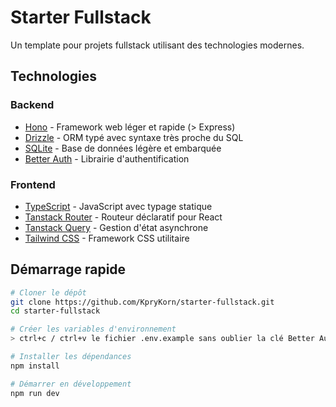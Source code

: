 # Starter Fullstack

Un template pour projets fullstack utilisant des technologies modernes.

## Technologies

### Backend

- [Hono](https://hono.dev) - Framework web léger et rapide (> Express)
- [Drizzle](https://orm.drizzle.team) - ORM typé avec syntaxe très proche du SQL
- [SQLite](https://www.sqlite.org) - Base de données légère et embarquée
- [Better Auth](https://www.better-auth.com/docs) - Librairie d'authentification

### Frontend

- [TypeScript](https://www.typescriptlang.org) - JavaScript avec typage statique
- [Tanstack Router](https://tanstack.com/router) - Routeur déclaratif pour React
- [Tanstack Query](https://tanstack.com/query) - Gestion d'état asynchrone
- [Tailwind CSS](https://tailwindcss.com) - Framework CSS utilitaire

## Démarrage rapide

```bash
# Cloner le dépôt
git clone https://github.com/KpryKorn/starter-fullstack.git
cd starter-fullstack

# Créer les variables d'environnement
> ctrl+c / ctrl+v le fichier .env.example sans oublier la clé Better Auth

# Installer les dépendances
npm install

# Démarrer en développement
npm run dev
```
